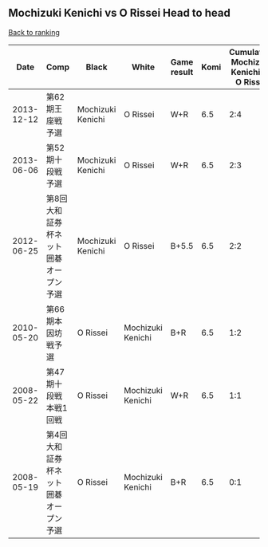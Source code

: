 ## Mochizuki Kenichi vs O Rissei Head to head

[Back to ranking](../../index.md)




| **Date** | **Comp** | **Black** | **White** | **Game result** | **Komi** | **Cumulative Mochizuki Kenichi vs O Rissei** | **Mochizuki Kenichi streak** | **O Rissei streak** | 
| --- | --- | --- | --- | --- | --- | --- | --- | --- |
| 2013-12-12 | 第62期王座戦予選 | Mochizuki Kenichi | O Rissei | W+R | 6.5 | 2:4 | 0 | 2 | 
| 2013-06-06 | 第52期十段戦予選 | Mochizuki Kenichi | O Rissei | W+R | 6.5 | 2:3 | 0 | 1 | 
| 2012-06-25 | 第8回大和証券杯ネット囲碁オープン予選 | Mochizuki Kenichi | O Rissei | B+5.5 | 6.5 | 2:2 | 1 | 0 | 
| 2010-05-20 | 第66期本因坊戦予選 | O Rissei | Mochizuki Kenichi | B+R | 6.5 | 1:2 | 0 | 1 | 
| 2008-05-22 | 第47期十段戦本戦1回戦 | O Rissei | Mochizuki Kenichi | W+R | 6.5 | 1:1 | 1 | 0 | 
| 2008-05-19 | 第4回大和証券杯ネット囲碁オープン予選 | O Rissei | Mochizuki Kenichi | B+R | 6.5 | 0:1 | 0 | 1 |




